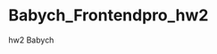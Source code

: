 # Babych_Frontendpro_hw2
hw2 Babych





<!DOCTYPE html>
<html lang="en">

<head>
    <meta charset="UTF-8">
    <meta name="viewport" content="width=device-width, initial-scale=1.0">
    <title>Document</title>
    <script>
        var userName = prompt("Введіть ваше ім'я:");
        alert("Hello, " + userName + "! How are you?");
    </script>
</head>

<body>

</body>

</html>
